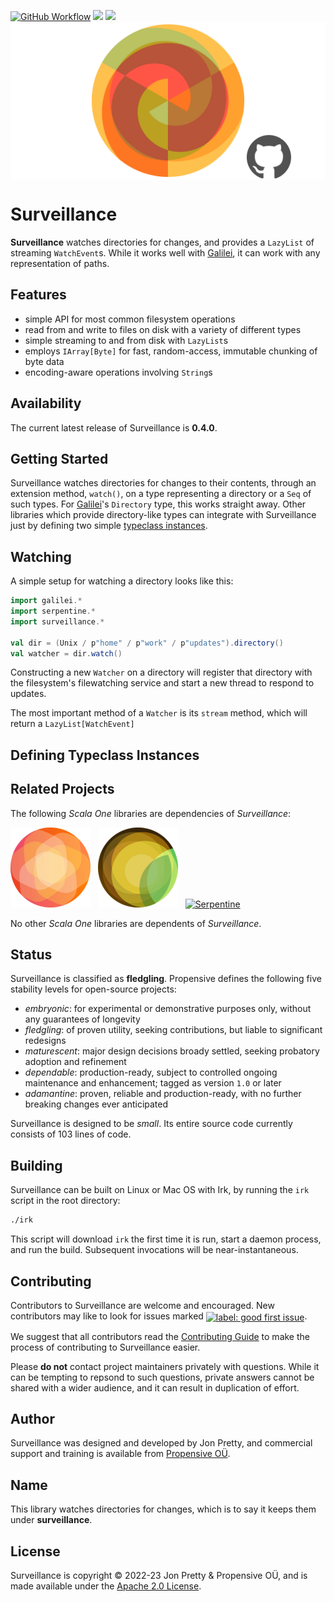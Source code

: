 [<img alt="GitHub Workflow" src="https://img.shields.io/github/workflow/status/propensive/surveillance/Build/main?style=for-the-badge" height="24">](https://github.com/propensive/surveillance/actions)
[<img src="https://img.shields.io/maven-central/v/com.propensive/surveillance-core?color=2465cd&style=for-the-badge" height="24">](https://search.maven.org/artifact/com.propensive/surveillance-core)
[<img src="https://img.shields.io/discord/633198088311537684?color=8899f7&label=DISCORD&style=for-the-badge" height="24">](https://discord.gg/7b6mpF6Qcf)
<img src="/doc/images/github.png" valign="middle">

# Surveillance

__Surveillance__ watches directories for changes, and provides a `LazyList` of streaming `WatchEvent`s. While it
works well with [Galilei](https://github.com/propensive/galilei/), it can work with any representation of
paths.

## Features

- simple API for most common filesystem operations
- read from and write to files on disk with a variety of different types
- simple streaming to and from disk with `LazyList`s
- employs `IArray[Byte]` for fast, random-access, immutable chunking of byte data
- encoding-aware operations involving `String`s


## Availability

The current latest release of Surveillance is __0.4.0__.

## Getting Started

Surveillance watches directories for changes to their contents, through an extension method, `watch()`, on a
type representing a directory or a `Seq` of such types. For [Galilei](https://github.com/propensive/galilei)'s
`Directory` type, this works straight away. Other libraries which provide directory-like types can integrate with
Surveillance just by defining two simple [typeclass instances](#defining-typeclass-instances).

## Watching

A simple setup for watching a directory looks like this:
```scala
import galilei.*
import serpentine.*
import surveillance.*

val dir = (Unix / p"home" / p"work" / p"updates").directory()
val watcher = dir.watch()
```

Constructing a new `Watcher` on a directory will register that directory with the filesystem's filewatching service
and start a new thread to respond to updates.

The most important method of a `Watcher` is its `stream` method, which will return a `LazyList[WatchEvent]`

## Defining Typeclass Instances


## Related Projects

The following _Scala One_ libraries are dependencies of _Surveillance_:

[![Anticipation](https://github.com/propensive/anticipation/raw/main/doc/images/128x128.png)](https://github.com/propensive/anticipation/) &nbsp; [![Eucalyptus](https://github.com/propensive/eucalyptus/raw/main/doc/images/128x128.png)](https://github.com/propensive/eucalyptus/) &nbsp; [![Serpentine](https://github.com/propensive/serpentine/raw/main/doc/images/128x128.png)](https://github.com/propensive/serpentine/) &nbsp;

No other _Scala One_ libraries are dependents of _Surveillance_.

## Status

Surveillance is classified as __fledgling__. Propensive defines the following five stability levels for open-source projects:

- _embryonic_: for experimental or demonstrative purposes only, without any guarantees of longevity
- _fledgling_: of proven utility, seeking contributions, but liable to significant redesigns
- _maturescent_: major design decisions broady settled, seeking probatory adoption and refinement
- _dependable_: production-ready, subject to controlled ongoing maintenance and enhancement; tagged as version `1.0` or later
- _adamantine_: proven, reliable and production-ready, with no further breaking changes ever anticipated

Surveillance is designed to be _small_. Its entire source code currently consists of 103 lines of code.

## Building

Surveillance can be built on Linux or Mac OS with Irk, by running the `irk` script in the root directory:
```sh
./irk
```

This script will download `irk` the first time it is run, start a daemon process, and run the build. Subsequent
invocations will be near-instantaneous.

## Contributing

Contributors to Surveillance are welcome and encouraged. New contributors may like to look for issues marked
<a href="https://github.com/propensive/surveillance/labels/good%20first%20issue"><img alt="label: good first issue"
src="https://img.shields.io/badge/-good%20first%20issue-67b6d0.svg" valign="middle"></a>.

We suggest that all contributors read the [Contributing Guide](/contributing.md) to make the process of
contributing to Surveillance easier.

Please __do not__ contact project maintainers privately with questions. While it can be tempting to repsond to
such questions, private answers cannot be shared with a wider audience, and it can result in duplication of
effort.

## Author

Surveillance was designed and developed by Jon Pretty, and commercial support and training is available from
[Propensive O&Uuml;](https://propensive.com/).



## Name

This library watches directories for changes, which is to say it keeps them under __surveillance__.

## License

Surveillance is copyright &copy; 2022-23 Jon Pretty & Propensive O&Uuml;, and is made available under the
[Apache 2.0 License](/license.md).
